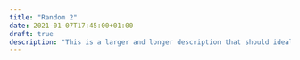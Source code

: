 ```yaml
---
title: "Random 2"
date: 2021-01-07T17:45:00+01:00
draft: true
description: "This is a larger and longer description that should ideally span a few lines, hence I am writing this nonsensical text by hand instead of simply copying a lorem ipsum and I don't know why, don't ask me, this is purely based on flow"
---
```

